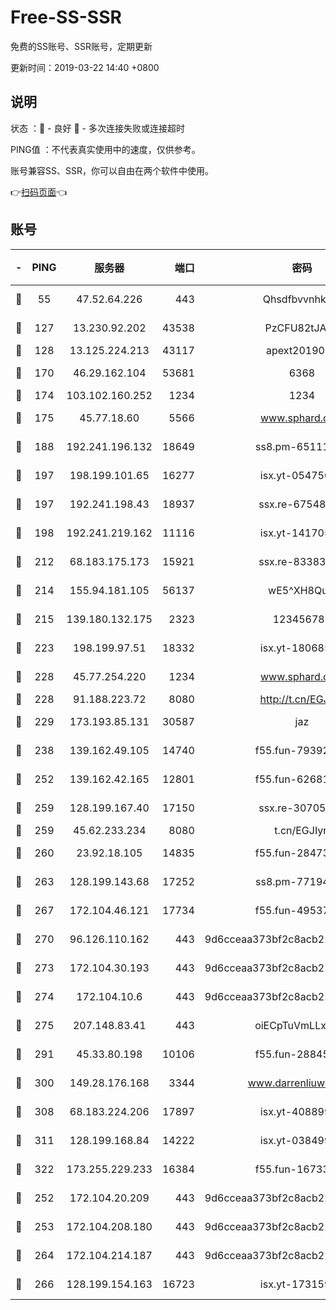 # Free-SS-SSR

免费的SS账号、SSR账号，定期更新

更新时间：2019-03-22 14:40 +0800

## 说明

状态     ：🙂 - 良好 🙁 - 多次连接失败或连接超时

PING值   ：不代表真实使用中的速度，仅供参考。

账号兼容SS、SSR，你可以自由在两个软件中使用。

👉[扫码页面](https://liesauer.github.io/Free-SS-SSR/)👈

## 账号

|-|PING|服务器|端口|密码|加密方式|区域|
|:----:|:----:|:-----:|-----:|:----:|:----:|:----:|
|🙂|55|47.52.64.226|443|Qhsdfbvvnhkm1|aes-256-cfb|HK|
|🙂|127|13.230.92.202|43538|PzCFU82tJAdZ|aes-256-cfb|JP|
|🙂|128|13.125.224.213|43117|apext2019005|chacha20|KR|
|🙂|170|46.29.162.104|53681|6368|aes-256-ctr|RU|
|🙂|174|103.102.160.252|1234|1234|rc4-md5|JP|
|🙂|175|45.77.18.60|5566|www.sphard.com|aes-256-cfb|JP|
|🙂|188|192.241.196.132|18649|ss8.pm-65111095|aes-256-cfb|US|
|🙂|197|198.199.101.65|16277|isx.yt-05475013|aes-256-cfb|US|
|🙂|197|192.241.198.43|18937|ssx.re-67548349|aes-256-cfb|US|
|🙂|198|192.241.219.162|11116|isx.yt-14170563|aes-256-cfb|US|
|🙂|212|68.183.175.173|15921|ssx.re-83383515|aes-256-cfb|US|
|🙂|214|155.94.181.105|56137|wE5^XH8Quw|aes-256-cfb|US|
|🙂|215|139.180.132.175|2323|123456789|aes-256-cfb|SG|
|🙂|223|198.199.97.51|18332|isx.yt-18068521|aes-256-cfb|US|
|🙂|228|45.77.254.220|1234|www.sphard.com|aes-256-cfb|SG|
|🙂|228|91.188.223.72|8080|http://t.cn/EGJIyrl|rc4-md5|RU|
|🙂|229|173.193.85.131|30587|jaz|aes-256-cfb|US|
|🙂|238|139.162.49.105|14740|f55.fun-79392349|aes-256-cfb|SG|
|🙂|252|139.162.42.165|12801|f55.fun-62681206|aes-256-cfb|SG|
|🙂|259|128.199.167.40|17150|ssx.re-30705588|aes-256-cfb|SG|
|🙂|259|45.62.233.234|8080|t.cn/EGJIyrl|rc4-md5|CA|
|🙂|260|23.92.18.105|14835|f55.fun-28473205|aes-256-cfb|US|
|🙂|263|128.199.143.68|17252|ss8.pm-77194591|aes-256-cfb|SG|
|🙂|267|172.104.46.121|17734|f55.fun-49537509|aes-256-cfb|SG|
|🙂|270|96.126.110.162|443|9d6cceaa373bf2c8acb22e60b6a58be6|aes-256-cfb|US|
|🙂|273|172.104.30.193|443|9d6cceaa373bf2c8acb22e60b6a58be6|aes-256-cfb|US|
|🙂|274|172.104.10.6|443|9d6cceaa373bf2c8acb22e60b6a58be6|aes-256-cfb|US|
|🙂|275|207.148.83.41|443|oiECpTuVmLLxk4Ts|aes-256-cfb|AU|
|🙂|291|45.33.80.198|10106|f55.fun-28845308|aes-256-cfb|US|
|🙂|300|149.28.176.168|3344|www.darrenliuwei.com|aes-256-cfb|AU|
|🙂|308|68.183.224.206|17897|isx.yt-40889979|aes-256-cfb|SG|
|🙂|311|128.199.168.84|14222|isx.yt-03849900|aes-256-cfb|SG|
|🙂|322|173.255.229.233|16384|f55.fun-16733210|aes-256-cfb|US|
|🙂|252|172.104.20.209|443|9d6cceaa373bf2c8acb22e60b6a58be6|aes-256-cfb|US|
|🙂|253|172.104.208.180|443|9d6cceaa373bf2c8acb22e60b6a58be6|aes-256-cfb|US|
|🙂|264|172.104.214.187|443|9d6cceaa373bf2c8acb22e60b6a58be6|aes-256-cfb|US|
|🙂|266|128.199.154.163|16723|isx.yt-17315956|aes-256-cfb|SG|
